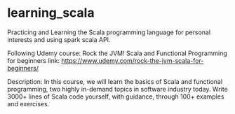 # learning_scala
Practicing and Learning the Scala programming language for personal interests and using spark scala API.

Following Udemy course: Rock the JVM! Scala and Functional Programming for beginners
link: https://www.udemy.com/rock-the-jvm-scala-for-beginners/

Description: 
In this course, we will learn the basics of Scala and functional programming, 
two highly in-demand topics in software industry today. Write 3000+ lines of Scala code yourself, 
with guidance, through 100+ examples and exercises.
